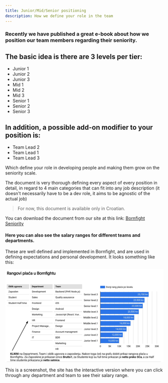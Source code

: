 ```yaml
---
title: Junior/Mid/Senior positioning
description: How we define your role in the team
---
```


### Recently we have published a great e-book about how we position our team members regarding their seniority.

## The basic idea is there are 3 levels per tier:

-   Junior 1
-   Junior 2
-   Junior 3
-   Mid 1
-   Mid 2
-   Mid 3
-   Senior 1
-   Senior 2
-   Senior 3

## In addition, a possible add-on modifier to your position is:

-   Team Lead 2
-   Team Lead 1
-   Team Lead 3

Which define your role in developing people and making them grow on the seniority scale.

The document is very thorough defining every aspect of every position in detail, in regard to 4 main categories
that can fit into any job description (it doesn't necessarily have to be a dev role, it aims to be agnostic of the
actual job)

> For now, this document is available only in Croatian.

You can download the document from our site at this link:
[Bornfight Seniority](https://www.bornfight.com/careers/senioritet/?utm_source=readme&utm_medium=readme&utm_campaign=Bornfight%20Senioritet)

#### Here you can also see the salary ranges for different teams and departments.

These are well defined and implemented in Bornfight, and are used in defining expectations and personal
development. It looks something like this:

[![Salary ranges per team - Bornfight](../static/images/ranges.jpg)](https://www.bornfight.com/careers/senioritet/?utm_source=readme&utm_medium=readme_image&utm_campaign=Bornfight%20Senioritet)

This is a screenshot, the site has the interactive version where you can click through any department and team to
see their salary range.
